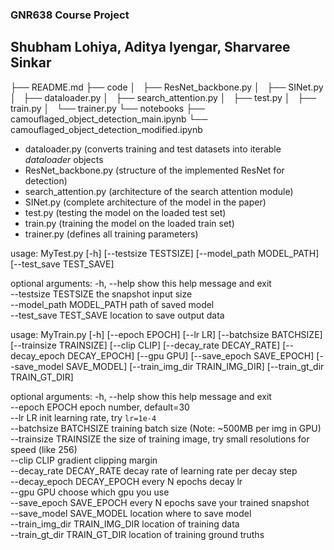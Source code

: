 ### GNR638 Course Project
## Shubham Lohiya, Aditya Iyengar, Sharvaree Sinkar

├── README.md
├── code
│   ├── ResNet_backbone.py
│   ├── SINet.py
│   ├── dataloader.py
│   ├── search_attention.py
│   ├── test.py
│   ├── train.py
│   └── trainer.py
└── notebooks
    ├── camouflaged_object_detection_main.ipynb
    └── camouflaged_object_detection_modified.ipynb

- dataloader.py (converts training and test datasets into iterable *dataloader* objects
- ResNet_backbone.py (structure of the implemented ResNet for detection)
- search_attention.py (architecture of the search attention module)
- SINet.py (complete architecture of the model in the paper)
- test.py (testing the model on the loaded test set)
- train.py (training the model on the loaded train set)
- trainer.py (defines all training parameters)

usage: MyTest.py [-h] [--testsize TESTSIZE] [--model_path MODEL_PATH]
                 [--test_save TEST_SAVE]

optional arguments:
  -h, --help            show this help message and exit  
  --testsize TESTSIZE   the snapshot input size  
  --model_path MODEL_PATH
                        path of saved model  
  --test_save TEST_SAVE
                        location to save output data  


usage: MyTrain.py [-h] [--epoch EPOCH] [--lr LR] [--batchsize BATCHSIZE]
                  [--trainsize TRAINSIZE] [--clip CLIP]
                  [--decay_rate DECAY_RATE] [--decay_epoch DECAY_EPOCH]
                  [--gpu GPU] [--save_epoch SAVE_EPOCH]
                  [--save_model SAVE_MODEL] [--train_img_dir TRAIN_IMG_DIR]
                  [--train_gt_dir TRAIN_GT_DIR]

optional arguments:
  -h, --help            show this help message and exit  
  --epoch EPOCH         epoch number, default=30  
  --lr LR               init learning rate, try `lr=1e-4`  
  --batchsize BATCHSIZE
                        training batch size (Note: ~500MB per img in GPU)  
  --trainsize TRAINSIZE
                        the size of training image, try small resolutions for
                        speed (like 256)  
  --clip CLIP           gradient clipping margin  
  --decay_rate DECAY_RATE
                        decay rate of learning rate per decay step  
  --decay_epoch DECAY_EPOCH
                        every N epochs decay lr  
  --gpu GPU             choose which gpu you use  
  --save_epoch SAVE_EPOCH
                        every N epochs save your trained snapshot  
  --save_model SAVE_MODEL
                        location where to save model  
  --train_img_dir TRAIN_IMG_DIR
                        location of training data  
  --train_gt_dir TRAIN_GT_DIR
                        location of training ground truths  

